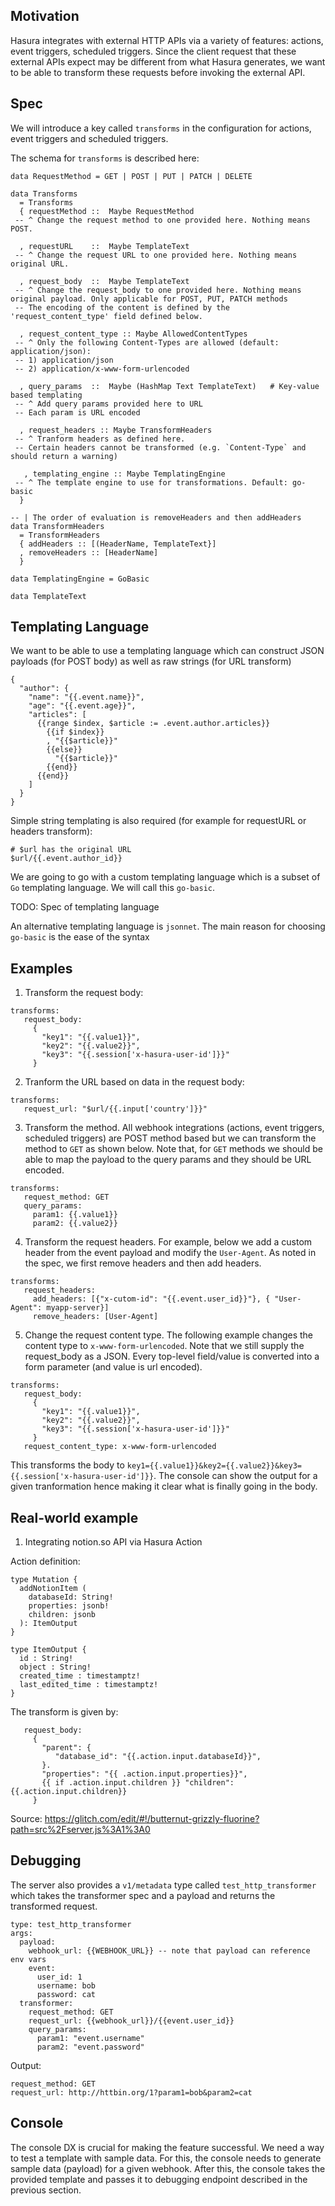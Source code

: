 ## Motivation

Hasura integrates with external HTTP APIs via a variety of features: actions, event triggers, scheduled triggers. Since the client request that these external APIs expect may be different from what Hasura generates, we want to be able to transform these requests before invoking the external API.

## Spec

We will introduce a key called `transforms` in the configuration for actions, event triggers and scheduled triggers.

The schema for `transforms` is described here:

``` 
data RequestMethod = GET | POST | PUT | PATCH | DELETE

data Transforms 
  = Transforms
  { requestMethod ::  Maybe RequestMethod
 -- ^ Change the request method to one provided here. Nothing means POST.
  
  , requestURL    ::  Maybe TemplateText
 -- ^ Change the request URL to one provided here. Nothing means original URL.
  
  , request_body  ::  Maybe TemplateText
 -- ^ Change the request_body to one provided here. Nothing means original payload. Only applicable for POST, PUT, PATCH methods
 -- The encoding of the content is defined by the 'request_content_type' field defined below.
  
  , request_content_type :: Maybe AllowedContentTypes
 -- ^ Only the following Content-Types are allowed (default: application/json):
 -- 1) application/json
 -- 2) application/x-www-form-urlencoded
  
  , query_params  ::  Maybe (HashMap Text TemplateText)   # Key-value based templating
 -- ^ Add query params provided here to URL
 -- Each param is URL encoded
  
  , request_headers :: Maybe TransformHeaders
 -- ^ Tranform headers as defined here.
 -- Certain headers cannot be transformed (e.g. `Content-Type` and should return a warning)
 
   , templating_engine :: Maybe TemplatingEngine
 -- ^ The template engine to use for transformations. Default: go-basic  
  }

-- | The order of evaluation is removeHeaders and then addHeaders
data TransformHeaders
  = TransformHeaders
  { addHeaders :: [(HeaderName, TemplateText}]
  , removeHeaders :: [HeaderName]
  }
  
data TemplatingEngine = GoBasic

data TemplateText 
```

## Templating Language

We want to be able to use a templating language which can construct JSON payloads (for POST body) as well as raw strings (for URL transform)

```
{
  "author": {
    "name": "{{.event.name}}",
    "age": "{{.event.age}}",
    "articles": [
      {{range $index, $article := .event.author.articles}}
        {{if $index}}
        , "{{$article}}"
        {{else}}
          "{{$article}}"
        {{end}}
      {{end}}
    ]
  }
}
```

Simple string templating is also required (for example for requestURL or headers transform):

```
# $url has the original URL
$url/{{.event.author_id}}
```

We are going to go with a custom templating language which is a subset of `Go` templating language. We will call this `go-basic`.

TODO: Spec of templating language

An alternative templating language is `jsonnet`. The main reason for choosing `go-basic` is the ease of the syntax

## Examples

1. Transform the request body:

```
transforms:
   request_body:
     {
       "key1": "{{.value1}}",
       "key2": "{{.value2}}",
       "key3": "{{.session['x-hasura-user-id']}}"
     }
```

2. Tranform the URL based on data in the request body:

```
transforms:
   request_url: "$url/{{.input['country']}}"
```


3. Transform the method. All webhook integrations (actions, event triggers, scheduled triggers) are POST method based but we can transform the method to `GET` as shown below. Note that, for `GET` methods we should be able to map the payload to the query params and they should be URL encoded.

```
transforms:
   request_method: GET
   query_params:
     param1: {{.value1}}
     param2: {{.value2}}
```

4. Transform the request headers. For example, below we add a custom header from the event payload and modify the `User-Agent`. As noted in the spec, we first remove headers and then add headers. 

```
transforms:
   request_headers:
     add_headers: [{"x-cutom-id": "{{.event.user_id}}"}, { "User-Agent": myapp-server}]
     remove_headers: [User-Agent]
```

5. Change the request content type. The following example changes the content type to `x-www-form-urlencoded`. Note that we still supply the request_body as a JSON. Every top-level field/value is converted into a form parameter (and value is url encoded).

```
transforms:
   request_body:
     {
       "key1": "{{.value1}}",
       "key2": "{{.value2}}",
       "key3": "{{.session['x-hasura-user-id']}}"
     }
   request_content_type: x-www-form-urlencoded
```

This transforms the body to `key1={{.value1}}&key2={{.value2}}&key3={{.session['x-hasura-user-id']}}`. The console can show the output for a given tranformation hence making it clear what is finally going in the body.

## Real-world example

1. Integrating notion.so API via Hasura Action

Action definition:

```
type Mutation {
  addNotionItem (
    databaseId: String!
    properties: jsonb!
    children: jsonb
  ): ItemOutput
}

type ItemOutput {
  id : String!
  object : String!
  created_time : timestamptz!
  last_edited_time : timestamptz!
}
```

The transform is given by:

```
   request_body:
     {
       "parent": {
          "database_id": "{{.action.input.databaseId}}",
       }.
       "properties": "{{ .action.input.properties}}",
       {{ if .action.input.children }} "children": {{.action.input.children}}
     }

```

Source: https://glitch.com/edit/#!/butternut-grizzly-fluorine?path=src%2Fserver.js%3A1%3A0

## Debugging

The server also provides a `v1/metadata` type called `test_http_transformer` which takes the transformer spec and a payload and returns the transformed request.

```
type: test_http_transformer
args:
  payload:
    webhook_url: {{WEBHOOK_URL}} -- note that payload can reference env vars
    event:
      user_id: 1
      username: bob
      password: cat
  transformer:
    request_method: GET
    request_url: {{webhook_url}}/{{event.user_id}}
    query_params:
      param1: "event.username"
      param2: "event.password"
```

Output:

```
request_method: GET
request_url: http://httbin.org/1?param1=bob&param2=cat
```


## Console 

The console DX is crucial for making the feature successful. We need a way to test a template with sample data. For this, the console needs to generate sample data (payload) for a given webhook. After this, the console takes the provided template and passes it to debugging endpoint described in the previous section.
